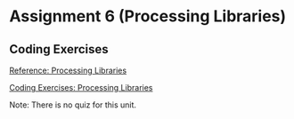 # Assignment 6 (Processing Libraries)

## Coding Exercises

[Reference: Processing Libraries](https://dkessner.github.io/csbook/java/appendix-b-processing-libraries.html)

[Coding Exercises: Processing Libraries](https://dkessner.github.io/csbook/java/coding-exercises-processing-libraries.html)


Note: There is no quiz for this unit.

